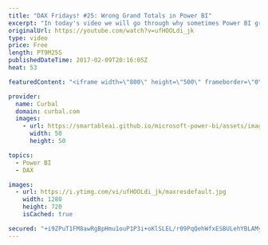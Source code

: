 ```yaml
---
title: "DAX Fridays! #25: Wrong Grand Totals in Power BI"
excerpt: "In today's video we will go through why sometimes Power BI grand totals dont add up and what to do to fix it.  Link to Power BI file used in the video, get file #41 on the community downloads folder: https://curbal.com/donwload-center  EXCEL SURVEY: https://1drv.ms/xs/s!Ar8CDNp8cGTcgjaHonN82T8I1jQT"
originalUrl: https://youtube.com/watch?v=ufHOOLdi_jk
type: video
price: Free
length: PT9M25S
publishedDateTime: 2017-02-09T20:16:05Z
heat: 53

featuredContent: "<iframe width=\"800\" height=\"500\" frameborder=\"0\" src=\"https://www.youtube.com/embed/ufHOOLdi_jk\" allow=\"accelerometer; autoplay; encrypted-media; gyroscope; picture-in-picture\" allowfullscreen></iframe>"

provider:
  name: Curbal
  domain: curbal.com
  images:
    - url: https://smartableai.github.io/microsoft-power-bi/assets/images/organizations/curbal.com-50x50.jpg
      width: 50
      height: 50

topics:
  - Power BI
  - DAX

images:
  - url: https://i.ytimg.com/vi/ufHOOLdi_jk/maxresdefault.jpg
    width: 1280
    height: 720
    isCached: true

secured: "+i9ZPuT1FM8awRgBpHmu1ouP1P3i+oKlSLEL/r09PqQehWfxESBULehYBLAMyB/6ZV2TafSXGkEwBLaw88KYIfnHEqgsJcwBlpeg/18BqAdlC2JTZzsmX8TOr6+1rQ1kEpKhLwntBvTiY2588I/khzyXjraF28tHLM0zfG/b+V29H3db/nxW9K2QOj0y8Ut1Mb21yE3LlT5KauvzLGullpLiicxbCzmc1yKP3kYtVBOyxEQbiyNB+cB159up9uvwNiAmXVAwIiiQyyjy4KI/yJyCvgckBaDI8pxGTOZsgp3KDC0xQr3zffaP0/yBTPCwHNcAwfGsBBzkWanHtPTlMJ6SD7S42X2meZ0n6U+VTL8GY57MCVu6/4tPPdPv0sb7BXeq2Bvp3DAoqG6nrJsytZ+V5lpE03QHMkv9qrTCNVA=;cny5cOchBJR2JWOAZ+BomQ=="
---
```


